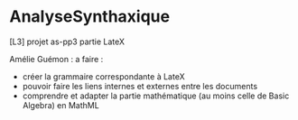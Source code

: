 # AnalyseSynthaxique
[L3] projet as-pp3 partie LateX

<span>Amélie Guémon</span> :
a faire : </br>
 - créer la grammaire correspondante à LateX
 - pouvoir faire les liens internes et externes entre les documents
 - comprendre et adapter la partie mathématique (au moins celle de Basic Algebra) en MathML
